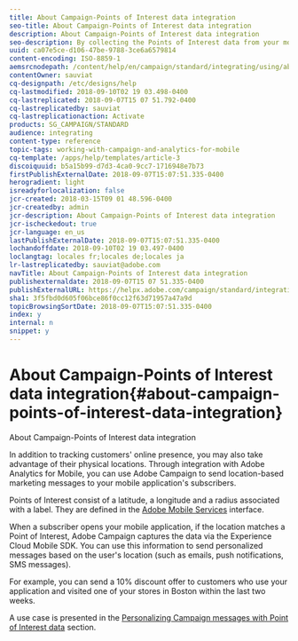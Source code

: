 ```yaml
---
title: About Campaign-Points of Interest data integration
seo-title: About Campaign-Points of Interest data integration
description: About Campaign-Points of Interest data integration
seo-description: By collecting the Points of Interest data from your mobile application's subscribers, send location-based marketing messages to your subscribers through the integration in Adobe Campaign.
uuid: ca07e5ce-d106-47be-9788-3ce6a6579814
content-encoding: ISO-8859-1
aemsrcnodepath: /content/help/en/campaign/standard/integrating/using/about-campaign-points-of-interest-data-integration
contentOwner: sauviat
cq-designpath: /etc/designs/help
cq-lastmodified: 2018-09-10T02 19 03.498-0400
cq-lastreplicated: 2018-09-07T15 07 51.792-0400
cq-lastreplicatedby: sauviat
cq-lastreplicationaction: Activate
products: SG_CAMPAIGN/STANDARD
audience: integrating
content-type: reference
topic-tags: working-with-campaign-and-analytics-for-mobile
cq-template: /apps/help/templates/article-3
discoiquuid: b5a15b99-d7d3-4ca0-9cc7-1716948e7b73
firstPublishExternalDate: 2018-09-07T15:07:51.335-0400
herogradient: light
isreadyforlocalization: false
jcr-created: 2018-03-15T09 01 48.596-0400
jcr-createdby: admin
jcr-description: About Campaign-Points of Interest data integration
jcr-ischeckedout: true
jcr-language: en_us
lastPublishExternalDate: 2018-09-07T15:07:51.335-0400
lochandoffdate: 2018-09-10T02 19 03.497-0400
loclangtag: locales fr;locales de;locales ja
lr-lastreplicatedby: sauviat@adobe.com
navTitle: About Campaign-Points of Interest data integration
publishexternaldate: 2018-09-07T15 07 51.335-0400
publishExternalURL: https://helpx.adobe.com/campaign/standard/integrating/using/about-campaign-points-of-interest-data-integration.html
sha1: 3f5fbd0d605f06bce86f0cc12f63d71957a47a9d
topicBrowsingSortDate: 2018-09-07T15:07:51.335-0400
index: y
internal: n
snippet: y
---
```


# About Campaign-Points of Interest data integration{#about-campaign-points-of-interest-data-integration}

About Campaign-Points of Interest data integration

In addition to tracking customers' online presence, you may also take advantage of their physical locations. Through integration with Adobe Analytics for Mobile, you can use Adobe Campaign to send location-based marketing messages to your mobile application's subscribers.

Points of Interest consist of a latitude, a longitude and a radius associated with a label. They are defined in the [Adobe Mobile Services](https://marketing.adobe.com/resources/help/en_US/mobile/home.html) interface.

When a subscriber opens your mobile application, if the location matches a Point of Interest, Adobe Campaign captures the data via the Experience Cloud Mobile SDK. You can use this information to send personalized messages based on the user's location (such as emails, push notifications, SMS messages).

For example, you can send a 10% discount offer to customers who use your application and visited one of your stores in Boston within the last two weeks.

A use case is presented in the [Personalizing Campaign messages with Point of Interest data](../../integrating/using/personalizing-campaign-messages-with-point-of-interest-data.md) section.
